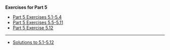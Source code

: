 
**Exercises for Part 5**

* [Part 5 Exercises 5.1-5.4](https://fullstackopen.com/en/part5/login_in_frontend#exercises-5-1-5-4)
* [Part 5 Exercises 5.5-5.11](https://fullstackopen.com/en/part5/props_children_and_proptypes#exercises-5-5-5-11)
* [Part 5 Exercise 5.12](https://fullstackopen.com/en/part5/props_children_and_proptypes#exercise-5-12)
---

* [Solutions to 5.1-5.12](bloglist-frontend/README.md)
  
